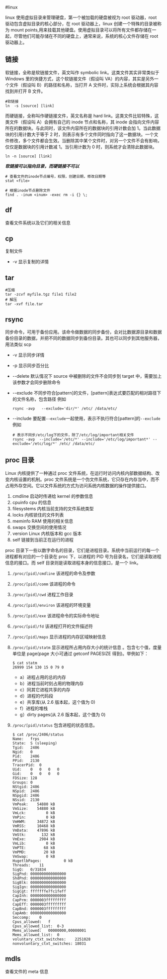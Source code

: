 
#linux 

linux 使用虚拟目录来管理硬盘，第一个被加载的硬盘被视为 root 驱动器，root 驱动包含虚拟目录的核心部分，在 root 驱动器上，linux 创建一个特殊的目录被称为 mount points,用来挂载其他硬盘。使用虚拟目录可以将所有文件都存储在一起，尽管他们可能存储在不同的硬盘上，通常来说，系统的核心文件存储在 root 驱动器上。

## 链接

软链接，全称是软链接文件，英文叫作 symbolic link。这类文件其实非常类似于 Windows 里的快捷方式，这个软链接文件（假设叫 VA）的内容，其实是另外一个文件（假设叫 B）的路径和名称，当打开 A 文件时，实际上系统会根据其内容找到并打开 B 文件。

```shell
#软链接
ln  -s [source] [link]
```

而硬链接，全称叫作硬链接文件，英文名称是 hard link。这类文件比较特殊，这类文件（假设叫 A）会拥有自己的 inode 节点和名称，其 inode 会指向文件内容所在的数据块。与此同时，该文件内容所在的数据块的引用计数会加 1。当此数据块的引用计数大于等于 2 时，则表示有多个文件同时指向了这一数据块。一个文件修改，多个文件都会生效。当删除其中某个文件时，对另一个文件不会有影响，仅仅是数据块的引用计数减 1。当引用计数为 0 时，则系统才会清除此数据块。

```shell
ln -n [source] [link]
```

**_软链接可以指向目录，而硬链接不可以_**

```shell
# 查看文件的inode节点编号，权限，创建日期，修改日期等
stat <file>

# 根据inode节点删除文件
find . -inum <inum> -exec rm -i {} \;
```

## df

查看文件系统以及它们的相关信息

## cp

复制文件

- -v 显示复制的详情

## tar

```shell
#压缩
tar -zcvf myfile.tgz file1 file2
# 解压
tar -xvf file.tar
```

## rsync

同步命令，可用于备份应用。该命令做数据的同步备份，会对比数据源目录和数据备份目录的数据，并把不同的数据同步到备份目录。其也可以同步到其他服务器，用法类似 scp

- -v 显示同步详情
- -p 显示同步百分比
- --delete 默认情况下 source 中被删除的文件不会同步到 target 中，需要加上该参数才会同步删除命令
- --exclude 不同步符合[pattern]的文件，[pattern]表达式要匹配的相对路径下的文件名称，包含路径
  例如

  ```shell
  rsync -avp   --exclude='dir/*' /etc/ /data/etc/
  ```

- --include 要配置`--exclude`一起使用，表示不执行符合[pattern]的`--exclude`
  例如

  ```shell
  # 表示不同步/etc/log下的文件，除了/etc/log/important相关文件
  rsync -avp  --include='/etc/*' --include='/etc/log/important*' --exclude='/etc/log/*' /etc/ /data/etc/
  ```



## proc 目录

Linux 内核提供了一种通过 proc 文件系统，在运行时访问内核内部数据结构、改变内核设置的机制。proc 文件系统是一个伪文件系统，它只存在内存当中，而不占用外存空间。它以文件系统的方式为访问系统内核数据的操作提供接口。

1. cmdline 启动时传递给 kernel 的参数信息
2. cpuinfo cpu 的信息
3. filesystems 内核当前支持的文件系统类型
4. locks 内核锁住的文件列表
5. meminfo RAM 使用的相关信息
6. swaps 交换空间的使用情况
7. version Linux 内核版本和 gcc 版本
8. self 链接到当前正在运行的进程

proc 目录下一些以数字命名的目录，它们是进程目录。系统中当前运行的每一个进程都有对应的一个目录在 proc 下，以进程的 PID 号为目录名，它们是读取进程信息的接口。而 self 目录则是读取进程本身的信息接口，是一个 link。

1. `/proc/[pid]/cmdline` 该进程的命令及参数
2. `/proc/[pid]/comm` 该进程的命令
3. `/proc/[pid]/cwd` 进程工作目录
4. `/proc/[pid]/environ` 该进程的环境变量
5. `/proc/[pid]/exe` 该进程命令的实际命令地址
6. `/proc/[pid]/fd` 该进程打开的文件描述符
7. `/proc/[pid]/maps` 显示进程的内存区域映射信息
8. `/proc/[pid]/statm` 显示进程所占用内存大小的统计信息 。包含七个值，度量单位是 page(page 大小可通过 getconf PAGESIZE 得到)。举例如下：

   ```shell
   $ cat statm
   26999 154 130 15 0 79 0

   ```

   - a）进程占用的总的内存
   - b）进程当前时刻占用的物理内存
   - c）同其它进程共享的内存
   - d）进程的代码段
   - e）共享库(从 2.6 版本起，这个值为 0)
   - f）进程的堆栈
   - g）dirty pages(从 2.6 版本起，这个值为 0)

9. `/proc/[pid]/status` 包含进程的状态信息。

   ```shell
   $ cat /proc/2406/status
   Name:   frps
   State:  S (sleeping)
   Tgid:   2406
   Ngid:   0
   Pid:    2406
   PPid:   2130
   TracerPid:  0
   Uid:    0   0   0   0
   Gid:    0   0   0   0
   FDSize: 128
   Groups: 0
   NStgid: 2406
   NSpid:  2406
   NSpgid: 2406
   NSsid:  2130
   VmPeak:    54880 kB
   VmSize:    54880 kB
   VmLck:         0 kB
   VmPin:         0 kB
   VmHWM:     34872 kB
   VmRSS:     10468 kB
   VmData:    47896 kB
   VmStk:       132 kB
   VmExe:      2984 kB
   VmLib:         0 kB
   VmPTE:        68 kB
   VmPMD:        20 kB
   VmSwap:        0 kB
   HugetlbPages:          0 kB
   Threads:    11
   SigQ:   0/31834
   SigPnd: 0000000000000000
   ShdPnd: 0000000000000000
   SigBlk: 0000000000000000
   SigIgn: 0000000000000000
   SigCgt: fffffffe7fc1feff
   CapInh: 0000000000000000
   CapPrm: 0000003fffffffff
   CapEff: 0000003fffffffff
   CapBnd: 0000003fffffffff
   CapAmb: 0000000000000000
   Seccomp:    0
   Cpus_allowed:   f
   Cpus_allowed_list:  0-3
   Mems_allowed:   00000000,00000001
   Mems_allowed_list:  0
   voluntary_ctxt_switches:    2251028
   nonvoluntary_ctxt_switches: 18031
   ```

## mdls

查看文件的 meta 信息
